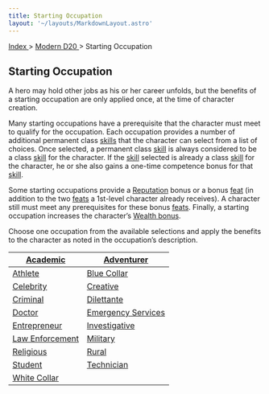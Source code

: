 ```yaml
---
title: Starting Occupation
layout: '~/layouts/MarkdownLayout.astro'
---
```


[ Index ](/) > [ Modern D20 ](/modern.d20.srd) > Starting Occupation

## Starting Occupation

A hero may hold other jobs as his or her career unfolds, but the benefits of a
starting occupation are only applied once, at the time of character creation.

Many starting occupations have a prerequisite that the character must meet to
qualify for the occupation. Each occupation provides a number of additional
permanent class [skills](/modern.d20.srd/skills) that the character can
select from a list of choices. Once selected, a permanent class
[skill](/modern.d20.srd/skills) is always considered to be a class
[skill](/modern.d20.srd/skills) for the character. If the
[skill](/modern.d20.srd/skills) selected is already a class
[skill](/modern.d20.srd/skills) for the character, he or she also gains
a one-time competence bonus for that [skill](/modern.d20.srd/skills).

Some starting occupations provide a
[Reputation](/modern.d20.srd/reputation) bonus or a bonus
[feat](/modern.d20.srd/feats) (in addition to the two
[feats](/modern.d20.srd/feats) a 1st-level character already receives).
A character still must meet any prerequisites for these bonus
[feats](/modern.d20.srd/feats). Finally, a starting occupation increases
the character’s [Wealth bonus](/modern.d20.srd/wealth/wealth.bonus).

Choose one occupation from the available selections and apply the benefits to
the character as noted in the occupation’s description.

| [Academic](/modern.d20.srd/starting.occupation/academic) | [Adventurer](/modern.d20.srd/starting.occupation/adventurer) |
|---|---|
| [Athlete](/modern.d20.srd/starting.occupation/athlete) | [Blue Collar](/modern.d20.srd/starting.occupation/blue.collar) |
| [Celebrity](/modern.d20.srd/starting.occupation/celebrity) | [Creative](/modern.d20.srd/starting.occupation/creative) |
| [Criminal](/modern.d20.srd/starting.occupation/criminal) | [Dilettante](/modern.d20.srd/starting.occupation/dilettante) |
| [Doctor](/modern.d20.srd/starting.occupation/doctor) | [Emergency Services](/modern.d20.srd/starting.occupation/emergency.services) |
| [Entrepreneur](/modern.d20.srd/starting.occupation/entrepreneur) | [Investigative](/modern.d20.srd/starting.occupation/investigative) |
| [Law Enforcement](/modern.d20.srd/starting.occupation/law.enforcement) | [Military](/modern.d20.srd/starting.occupation/military) |
| [Religious](/modern.d20.srd/starting.occupation/religious) | [Rural](/modern.d20.srd/starting.occupation/rural) |
| [Student](/modern.d20.srd/starting.occupation/student) | [Technician](/modern.d20.srd/starting.occupation/technician) |
| [White Collar](/modern.d20.srd/starting.occupation/white.collar) |
